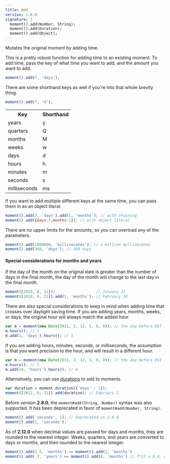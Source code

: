 ```yaml
---
title: Add
version: 1.0.0
signature: |
  moment().add(Number, String);
  moment().add(Duration);
  moment().add(Object);
---
```



Mutates the original moment by adding time.

This is a pretty robust function for adding time to an existing moment. To add time, pass the key of what time you want to add, and the amount you want to add.

```javascript
moment().add(7, 'days');
```

There are some shorthand keys as well if you're into that whole brevity thing.

```javascript
moment().add(7, 'd');
```

<table class="table table-striped table-bordered">
  <tbody>
    <tr>
      <th>Key</th>
      <th>Shorthand</th>
    </tr>
    <tr>
      <td>years</td>
      <td>y</td>
    </tr>
    <tr>
      <td>quarters</td>
      <td>Q</td>
    </tr>
    <tr>
      <td>months</td>
      <td>M</td>
    </tr>
    <tr>
      <td>weeks</td>
      <td>w</td>
    </tr>
    <tr>
      <td>days</td>
      <td>d</td>
    </tr>
    <tr>
      <td>hours</td>
      <td>h</td>
    </tr>
    <tr>
      <td>minutes</td>
      <td>m</td>
    </tr>
    <tr>
      <td>seconds</td>
      <td>s</td>
    </tr>
    <tr>
      <td>milliseconds</td>
      <td>ms</td>
    </tr>
  </tbody>
</table>

If you want to add multiple different keys at the same time, you can pass them in as an object literal.

```javascript
moment().add(7, 'days').add(1, 'months'); // with chaining
moment().add({days:7,months:1}); // with object literal
```

There are no upper limits for the amounts, so you can overload any of the parameters.

```javascript
moment().add(1000000, 'milliseconds'); // a million milliseconds
moment().add(360, 'days'); // 360 days
```

#### Special considerations for months and years

If the day of the month on the original date is greater than the number of days in the final month,
the day of the month will change to the last day in the final month.

```javascript
moment([2010, 0, 31]);                  // January 31
moment([2010, 0, 31]).add(1, 'months'); // February 28
```

There are also special considerations to keep in mind when adding time that crosses over daylight saving time.
If you are adding years, months, weeks, or days, the original hour will always match the added hour.

```javascript
var m = moment(new Date(2011, 2, 12, 5, 0, 0)); // the day before DST in the US
m.hours(); // 5
m.add(1, 'days').hours(); // 5
```

If you are adding hours, minutes, seconds, or milliseconds, the assumption is that you want precision to the hour, and will result in a different hour.

```javascript
var m = moment(new Date(2011, 2, 12, 5, 0, 0)); // the day before DST in the US
m.hours(); // 5
m.add(24, 'hours').hours(); // 6
```

Alternatively, you can use [durations](#/durations/) to add to moments.

```javascript
var duration = moment.duration({'days' : 1});
moment([2012, 0, 31]).add(duration); // February 1
```

Before version **2.8.0**, the `moment#add(String, Number)` syntax was also supported. It has been deprecated in favor of `moment#add(Number, String)`.

```javascript
moment().add('seconds', 1); // Deprecated in 2.8.0
moment().add(1, 'seconds');
```

As of **2.12.0** when decimal values are passed for days and months, they are rounded to the nearest integer. 
Weeks, quarters, and years are converted to days or months, and then rounded to the nearest integer.

```javascript
moment().add(1.5, 'months') == moment().add(2, 'months')
moment().add(.7, 'years') == moment().add(8, 'months') //.7*12 = 8.4, rounded to 8
```
